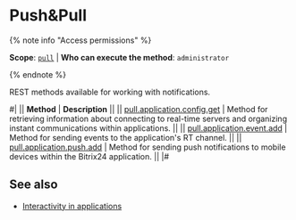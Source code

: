 # Push&Pull

{% note info "Access permissions" %}

**Scope**: [`pull`](../../../api-reference/scopes/permissions.md) | **Who can execute the method**: `administrator`

{% endnote %}

REST methods available for working with notifications.

#| 
|| **Method** | **Description** ||
|| [pull.application.config.get](./pull-application-config-get.md) | Method for retrieving information about connecting to real-time servers and organizing instant communications within applications. ||
|| [pull.application.event.add](./pull-application-event-add.md) | Method for sending events to the application's RT channel. ||
|| [pull.application.push.add](./pull-application-push-add.md) | Method for sending push notifications to mobile devices within the Bitrix24 application. ||
|#

## See also

- [Interactivity in applications](../../interactivity/index.md)